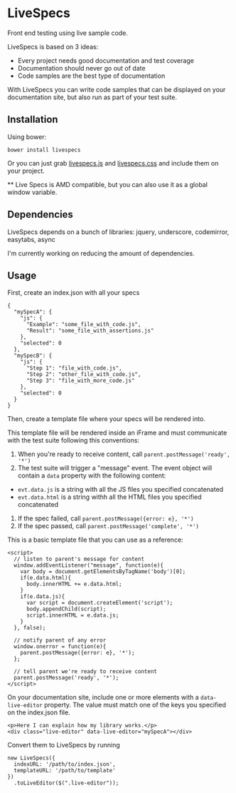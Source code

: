 # LiveSpecs
Front end testing using live sample code.

LiveSpecs is based on 3 ideas:
- Every project needs good documentation and test coverage
- Documentation should never go out of date
- Code samples are the best type of documentation

With LiveSpecs you can write code samples that can be displayed on your documentation site, but also run as part of your test suite.

## Installation
Using bower:
```
bower install livespecs
```

Or you can just grab [livespecs.js](https://raw.githubusercontent.com/alexishevia/LiveSpecs/master/livespecs.js) and [livespecs.css](https://raw.githubusercontent.com/alexishevia/LiveSpecs/master/livespecs.css) and include them on your project.

** Live Specs is AMD compatible, but you can also use it as a global window variable.

## Dependencies
LiveSpecs depends on a bunch of libraries:
jquery, underscore, codemirror, easytabs, async

I'm currently working on reducing the amount of dependencies.

## Usage
First, create an index.json with all your specs
```
{
  "mySpecA": {
    "js": {
      "Example": "some_file_with_code.js",
      "Result": "some_file_with_assertions.js"
    },
    "selected": 0
  },
  "mySpecB": {
    "js": {
      "Step 1": "file_with_code.js",
      "Step 2": "other_file_with_code.js",
      "Step 3": "file_with_more_code.js"
    },
    "selected": 0
  }
}
```

Then, create a template file where your specs will be rendered into.

This template file will be rendered inside an iFrame and must communicate with the test suite following this conventions:

1. When you're ready to receive content, call `parent.postMessage('ready', '*')`
1. The test suite will trigger a "message" event. The event object will contain a `data` property with the following content:
  - `evt.data.js` is a string with all the JS files you specified concatenated
  - `evt.data.html` is a string withh all the HTML files you specified concatenated
1. If the spec failed, call `parent.postMessage({error: e}, '*')`
1. If the spec passed, call `parent.postMessage('complete', '*')`

This is a basic template file that you can use as a reference:
```
<script>
  // listen to parent's message for content
  window.addEventListener("message", function(e){
    var body = document.getElementsByTagName('body')[0];
    if(e.data.html){
      body.innerHTML += e.data.html;
    }
    if(e.data.js){
      var script = document.createElement('script');
      body.appendChild(script);
      script.innerHTML = e.data.js;
    }
  }, false);

  // notify parent of any error
  window.onerror = function(e){
    parent.postMessage({error: e}, '*');
  };

  // tell parent we're ready to receive content
  parent.postMessage('ready', '*');
</script>
```

On your documentation site, include one or more elements with a `data-live-editor` property. The value must match one of the keys you specified on the index.json file.
```
<p>Here I can explain how my library works.</p>
<div class="live-editor" data-live-editor="mySpecA"></div>
```

Convert them to LiveSpecs by running
```
new LiveSpecs({
  indexURL: '/path/to/index.json',
  templateURL: '/path/to/template'
})
  .toLiveEditor($(".live-editor"));
```
